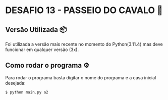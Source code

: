 # DESAFIO 13 - PASSEIO DO CAVALO 🎠

## Versão Utilizada 📦

Foi utilizada a versão mais recente no momento do Python(3.11.4) mas deve funcionar em qualquer versão (3x).

## Como rodar o programa ⚙️

Para rodar o programa basta digitar o nome do programa e a casa inicial desejada:

```
$ python main.py a2
```
